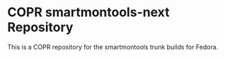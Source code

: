 # COPR smartmontools-next Repository

This is a COPR repository for the smartmontools trunk builds for Fedora.

